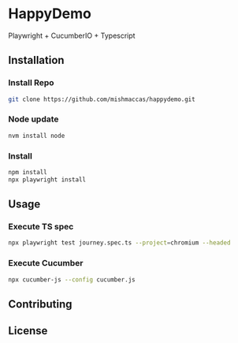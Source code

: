 # HappyDemo

Playwright + CucumberIO + Typescript 

## Installation

### Install Repo
```bash
git clone https://github.com/mishmaccas/happydemo.git
```
### Node update
```bash
nvm install node
```
### Install
```bash
npm install
npx playwright install
```

## Usage
### Execute TS spec

```bash
npx playwright test journey.spec.ts --project=chromium --headed
```

### Execute Cucumber 

```bash
npx cucumber-js --config cucumber.js
```

## Contributing


## License

